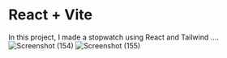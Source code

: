 # React + Vite
In this project, I made a stopwatch using React and Tailwind ....
![Screenshot (154)](https://github.com/Samane1998/StopWatch/assets/136247795/71fbdddb-9245-4d9e-bbe3-1a9d6818e4f1)
![Screenshot (155)](https://github.com/Samane1998/StopWatch/assets/136247795/ab37404b-84be-4711-b756-2c5eeec37b7a)
